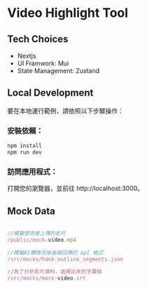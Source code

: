 # Video Highlight Tool 

## Tech Choices
- Nextjs
- UI Framwork: Mui
- State Management: Zustand

## Local Development

要在本地運行範例，請依照以下步驟操作：

### 安裝依賴：

```jsx
npm install
npm run dev
```

### 訪問應用程式：

打開您的瀏覽器，並前往 http://localhost:3000。

## Mock Data

```jsx

//模擬使用者上傳的影片
/public/mock-video.mp4

//模擬AI轉換完後後端回傳的 apI 格式
/src/mocks/hank_outline_segments.json

//為了分析影片資料，處裡出來的字幕稿
/src/mocks/mock-video.srt

```




